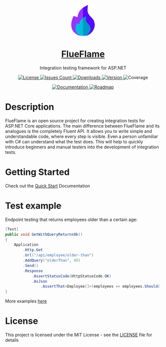 <p align="center"><a href="https://github.com/ISBronny/FlueFlame"><img src="https://github.com/ISBronny/FlueFlame/blob/FlueFlame.Extensions.Assertions.NUnit/img/FlueFlameLogo.png" alt="logo" height="100"/></a></p>
<h1 align="center"><a href="https://isbronny.github.io/FlueFlame">FlueFlame</a></h1>
<p align="center">Integration testing framework for ASP.NET</p>

<p align="center">
  <a href="https://github.com/ISBronny/FlueFlame/blob/master/LICENSE">
    <img src="https://img.shields.io/github/license/ISBronny/FlueFlame?style=for-the-badge" alt="License" />
  </a>  
  <a href="https://github.com/ISBronny/FlueFlame/issues">
    <img src="https://img.shields.io/github/issues/ISBronny/FlueFlame?style=for-the-badge" alt="Issues Count" />
  </a>  
  <a href="https://www.nuget.org/packages/FlueFlame.AspNet/">
    <img src="https://img.shields.io/nuget/dt/FlueFlame.AspNet?style=for-the-badge" alt="Downloads" />
  </a>
  <a href="https://www.nuget.org/packages/FlueFlame.AspNet/">
    <img src="https://img.shields.io/nuget/v/FlueFlame.AspNet?style=for-the-badge" alt="Version" />
  </a>
 
  <img src="https://img.shields.io/endpoint?url=https://gist.githubusercontent.com/ISBronny/285deb1b239f73844879bdf3c9a5ea05/raw/FlueFlame__master.json&style=for-the-badge" alt="Coverage" />

</p>

<p align="center">
  <a href="https://isbronny.github.io/FlueFlame/">
    <img src="https://img.shields.io/badge/DOCUMENTATION-blueviolet?style=for-the-badge" alt="Documentation" />
  </a>
  <a href="https://github.com/users/ISBronny/projects/4/views/1">
    <img src="https://img.shields.io/badge/ROADMAP-blueviolet?style=for-the-badge" alt="Roadmap" />
  </a>  
</p>

# Description

FlueFlame is an open source project for creating integration tests for ASP.NET Core applications. The main difference between FlueFlame and its analogues is the completely Fluent API. It allows you to write simple and understandable code, where every step is visible. Even a person unfamiliar with C# can understand what the test does. This will help to quickly introduce beginners and manual testers into the development of integration tests.

# Getting Started

Check out the [Quick Start](https://isbronny.github.io/FlueFlame/#/overview/quick-start) Documentation

# Test example

Endpoint testing that returns employees older than a certain age:

```csharp
[Test]
public void GetWithQueryReturnsOk()
{
    Application
        .Http.Get
        .Url("/api/employee/older-than")
        .AddQuery("olderThan", 45)
        .Send()
        .Response
            .AssertStatusCode(HttpStatusCode.OK)
            .AsJson
                .AssertThat<Employee[]>(employees => employees.Should().NotContain(x=>x.Age<45));
}

```
More examples [here](https://github.com/ISBronny/FlueFlame/tree/master/src/Testing.Tests.AspNet.NUnit)


# License

This project is licensed under the MIT License - see the [LICENSE](LICENSE) file for details
